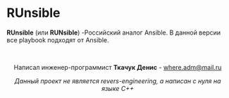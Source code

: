 # RUnsible

<p dir="auto"><strong>RUnsible</strong> (или <strong>RUNsible</strong>) -Российский аналог Ansible. В данной версии все playbook подходят от Ansible.</p>
<p dir="auto">&nbsp;</p>
<p dir="auto" style="text-align: center;">Написал инженер-программист&nbsp;<strong>Ткачук Денис</strong>&nbsp;-&nbsp;<a href="mailto:where.adm@mail.ru">where.adm@mail.ru</a></p>
<p dir="auto" style="text-align: center;"><em>Данный проект не является revers-engineering, а написан с нуля на языке C++</em></p>
